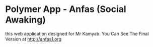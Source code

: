 # Polymer App - Anfas (Social Awaking)

this web application designed for Mr Kamyab.
You Can See The Final Version at http://anfas1.org
